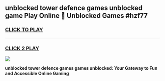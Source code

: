 
## unblocked tower defence games unblocked game Play Online 👋 Unblocked Games #hzf77
<h3>
<a href="https://premium.freeplayer.one?title=unblocked_tower_defence_games&ref=21F">CLICK TO PLAY</a></h3>
<hr>

<h3>
<a href="https://premium.freeplayer.one?title=unblocked_tower_defence_games&ref=21F">CLICK 2 PLAY</a>
  
</h3>

<a href="https://premium.freeplayer.one?title=unblocked_tower_defence_games&ref=21F/"><img src="https://clearcache.store/games.png"></a>


**unblocked tower defence games games unblocked: Your Gateway to Fun and Accessible Online Gaming**
